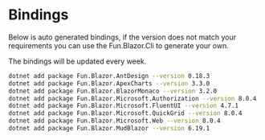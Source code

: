 # Bindings

Below is auto generated bindings, if the version does not match your requirements you can use the Fun.Blazor.Cli to generate your own.

The bindings will be updated every week.

```bash
dotnet add package Fun.Blazor.AntDesign --version 0.18.3
dotnet add package Fun.Blazor.ApexCharts --version 3.3.0
dotnet add package Fun.Blazor.BlazorMonaco --version 3.2.0
dotnet add package Fun.Blazor.Microsoft.Authorization --version 8.0.4
dotnet add package Fun.Blazor.Microsoft.FluentUI --version 4.7.1
dotnet add package Fun.Blazor.Microsoft.QuickGrid --version 8.0.4
dotnet add package Fun.Blazor.Microsoft.Web --version 8.0.4
dotnet add package Fun.Blazor.MudBlazor --version 6.19.1
```
